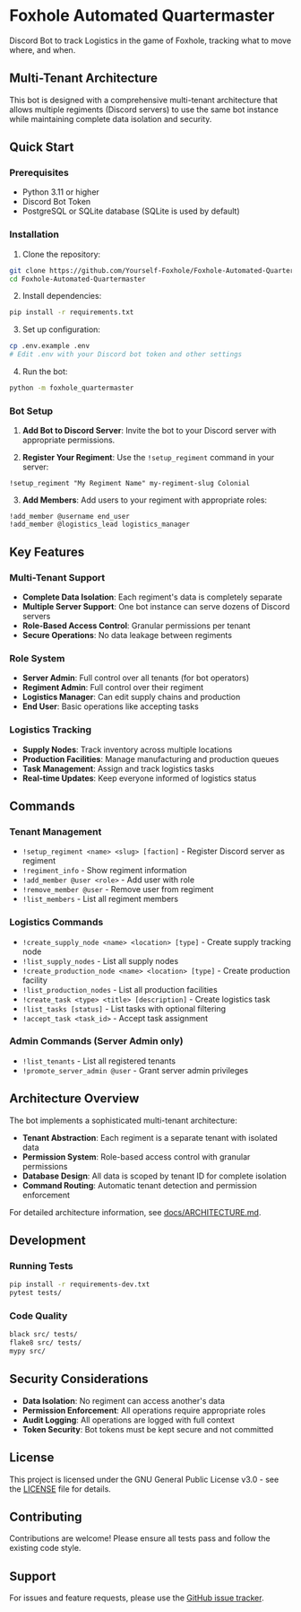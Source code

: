 # Foxhole Automated Quartermaster

Discord Bot to track Logistics in the game of Foxhole, tracking what to move where, and when.

## Multi-Tenant Architecture

This bot is designed with a comprehensive multi-tenant architecture that allows multiple regiments (Discord servers) to use the same bot instance while maintaining complete data isolation and security.

## Quick Start

### Prerequisites

- Python 3.11 or higher
- Discord Bot Token
- PostgreSQL or SQLite database (SQLite is used by default)

### Installation

1. Clone the repository:
```bash
git clone https://github.com/Yourself-Foxhole/Foxhole-Automated-Quartermaster.git
cd Foxhole-Automated-Quartermaster
```

2. Install dependencies:
```bash
pip install -r requirements.txt
```

3. Set up configuration:
```bash
cp .env.example .env
# Edit .env with your Discord bot token and other settings
```

4. Run the bot:
```bash
python -m foxhole_quartermaster
```

### Bot Setup

1. **Add Bot to Discord Server**: Invite the bot to your Discord server with appropriate permissions.

2. **Register Your Regiment**: Use the `!setup_regiment` command in your server:
```
!setup_regiment "My Regiment Name" my-regiment-slug Colonial
```

3. **Add Members**: Add users to your regiment with appropriate roles:
```
!add_member @username end_user
!add_member @logistics_lead logistics_manager
```

## Key Features

### Multi-Tenant Support
- **Complete Data Isolation**: Each regiment's data is completely separate
- **Multiple Server Support**: One bot instance can serve dozens of Discord servers
- **Role-Based Access Control**: Granular permissions per tenant
- **Secure Operations**: No data leakage between regiments

### Role System
- **Server Admin**: Full control over all tenants (for bot operators)
- **Regiment Admin**: Full control over their regiment
- **Logistics Manager**: Can edit supply chains and production
- **End User**: Basic operations like accepting tasks

### Logistics Tracking
- **Supply Nodes**: Track inventory across multiple locations
- **Production Facilities**: Manage manufacturing and production queues
- **Task Management**: Assign and track logistics tasks
- **Real-time Updates**: Keep everyone informed of logistics status

## Commands

### Tenant Management
- `!setup_regiment <name> <slug> [faction]` - Register Discord server as regiment
- `!regiment_info` - Show regiment information
- `!add_member @user <role>` - Add user with role
- `!remove_member @user` - Remove user from regiment
- `!list_members` - List all regiment members

### Logistics Commands
- `!create_supply_node <name> <location> [type]` - Create supply tracking node
- `!list_supply_nodes` - List all supply nodes
- `!create_production_node <name> <location> [type]` - Create production facility
- `!list_production_nodes` - List all production facilities
- `!create_task <type> <title> [description]` - Create logistics task
- `!list_tasks [status]` - List tasks with optional filtering
- `!accept_task <task_id>` - Accept task assignment

### Admin Commands (Server Admin only)
- `!list_tenants` - List all registered tenants
- `!promote_server_admin @user` - Grant server admin privileges

## Architecture Overview

The bot implements a sophisticated multi-tenant architecture:

- **Tenant Abstraction**: Each regiment is a separate tenant with isolated data
- **Permission System**: Role-based access control with granular permissions
- **Database Design**: All data is scoped by tenant ID for complete isolation
- **Command Routing**: Automatic tenant detection and permission enforcement

For detailed architecture information, see [docs/ARCHITECTURE.md](docs/ARCHITECTURE.md).

## Development

### Running Tests
```bash
pip install -r requirements-dev.txt
pytest tests/
```

### Code Quality
```bash
black src/ tests/
flake8 src/ tests/
mypy src/
```

## Security Considerations

- **Data Isolation**: No regiment can access another's data
- **Permission Enforcement**: All operations require appropriate roles
- **Audit Logging**: All operations are logged with full context
- **Token Security**: Bot tokens must be kept secure and not committed

## License

This project is licensed under the GNU General Public License v3.0 - see the [LICENSE](LICENSE) file for details.

## Contributing

Contributions are welcome! Please ensure all tests pass and follow the existing code style.

## Support

For issues and feature requests, please use the [GitHub issue tracker](https://github.com/Yourself-Foxhole/Foxhole-Automated-Quartermaster/issues).
